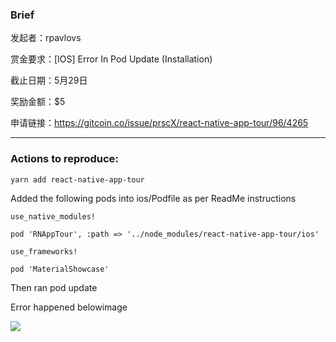 ### Brief

发起者：rpavlovs

赏金要求：[IOS] Error In Pod Update (Installation)

截止日期：5月29日

奖励金额：$5

申请链接：https://gitcoin.co/issue/prscX/react-native-app-tour/96/4265

---

### Actions to reproduce:

`yarn add react-native-app-tour`

Added the following pods into ios/Podfile as per ReadMe instructions

```
use_native_modules!

pod 'RNAppTour', :path => '../node_modules/react-native-app-tour/ios'

use_frameworks!

pod 'MaterialShowcase'
```

Then ran pod update

Error happened belowimage

![](https://imgkr.cn-bj.ufileos.com/c65b4696-db9e-4dfe-a11e-6d69bc9b6ff4.png)
